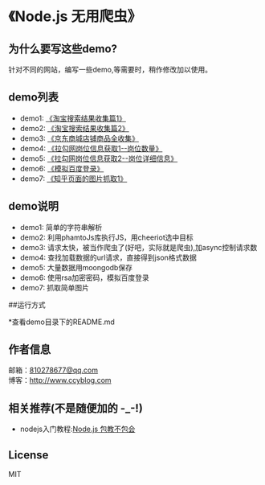 # 《Node.js 无用爬虫》

## 为什么要写这些demo?
  
针对不同的网站，编写一些demo,等需要时，稍作修改加以使用。

## demo列表

*  demo1: [《淘宝搜索结果收集篇1》](https://github.com/isghost/plum/tree/master/demo1)
*  demo2: [《淘宝搜索结果收集篇2》](https://github.com/isghost/plum/tree/master/demo2)
*  demo3: [《京东商城店铺商品全收集》](https://github.com/isghost/plum/tree/master/demo3)
*  demo4: [《拉勾网岗位信息获取1--岗位数量》](https://github.com/isghost/plum/tree/master/demo4)
*  demo5: [《拉勾网岗位信息获取2--岗位详细信息》](https://github.com/isghost/plum/tree/master/demo5)
*  demo6: [《模拟百度登录》](https://github.com/isghost/plum/tree/master/demo6)
*  demo7: [《知乎页面的图片抓取1》](https://github.com/isghost/plum/tree/master/demo7)

## demo说明

* demo1: 简单的字符串解析
* demo2: 利用phamtoJs库执行JS，用cheeriot选中目标
* demo3: 请求太快，被当作爬虫了(好吧，实际就是爬虫),加async控制请求数
* demo4: 查找加载数据的url请求，直接得到json格式数据
* demo5: 大量数据用moongodb保存
* demo6: 使用rsa加密密码，模拟百度登录
* demo7: 抓取简单图片

##运行方式

*查看demo目录下的README.md

## 作者信息
邮箱：810278677@qq.com  
博客：<http://www.ccyblog.com>

## 相关推荐(不是随便加的 -_-!)

* nodejs入门教程:[Node.js 包教不包会](https://github.com/alsotang/node-lessons)

## License
MIT
